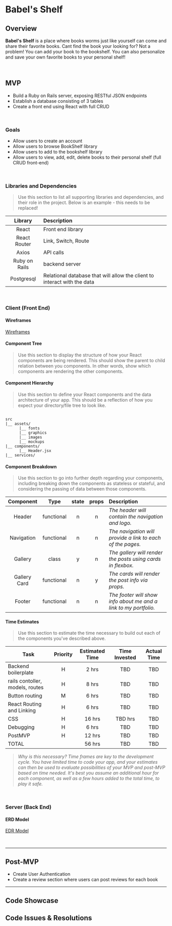 # Babel's Shelf

## Overview

**Babel's Shelf** is a place where books worms just like yourself can come and share their favorite books. Cant find the book your looking for? Not a problem! You can add your book to the bookshelf. You can also personalize and save your own favorite books to your personal shelf!

<br>

## MVP

- Build a Ruby on Rails server, exposing RESTful JSON endpoints
- Establish a database consisting of 3 tables
- Create a front end using React with full CRUD

<br>

### Goals

- Allow users to create an account
- Allow users to browse BookShelf library
- Allow users to add to the bookshelf library
- Allow users to view, add, edit, delete books to their personal shelf (full CRUD front-end)

<br>

### Libraries and Dependencies

> Use this section to list all supporting libraries and dependencies, and their role in the project. Below is an example - this needs to be replaced!

|     Library      | Description                                |
| :--------------: | :----------------------------------------- |
| React | Front end library |
| React Router | Link, Switch, Route |
| Axios | API calls |
| Ruby on Rails | backend server |
| Postgresql |  Relational database that will allow the client to interact with the data |

<br>

### Client (Front End)

#### Wireframes

[Wireframes](https://www.figma.com/file/btJzqzBdyOxVw8wPwbFwU4/Untitled?node-id=0%3A1)

#### Component Tree

> Use this section to display the structure of how your React components are being rendered. This should show the parent to child relation between you components. In other words, show which components are rendering the other components. 

#### Component Hierarchy

> Use this section to define your React components and the data architecture of your app. This should be a reflection of how you expect your directory/file tree to look like. 

``` structure

src
|__ assets/
      |__ fonts
      |__ graphics
      |__ images
      |__ mockups
|__ components/
      |__ Header.jsx
|__ services/

```

#### Component Breakdown

> Use this section to go into further depth regarding your components, including breaking down the components as stateless or stateful, and considering the passing of data between those components.

|  Component   |    Type    | state | props | Description                                                      |
| :----------: | :--------: | :---: | :---: | :--------------------------------------------------------------- |
|    Header    | functional |   n   |   n   | _The header will contain the navigation and logo._               |
|  Navigation  | functional |   n   |   n   | _The navigation will provide a link to each of the pages._       |
|   Gallery    |   class    |   y   |   n   | _The gallery will render the posts using cards in flexbox._      |
| Gallery Card | functional |   n   |   y   | _The cards will render the post info via props._                 |
|    Footer    | functional |   n   |   n   | _The footer will show info about me and a link to my portfolio._ |

#### Time Estimates

> Use this section to estimate the time necessary to build out each of the components you've described above.

| Task                | Priority | Estimated Time | Time Invested | Actual Time |
| ------------------- | :------: | :------------: | :-----------: | :---------: |
| Backend boilerplate |    H     |     2 hrs      |     TBD     |    TBD    |
| rails contoller, models, routes|    H     |     8 hrs      |     TBD     |    TBD    |
| Button routing |    M     |     6 hrs      |     TBD     |    TBD    |
| React Routing and Linking  |    H     |     6 hrs      |     TBD     |    TBD    |
| CSS |    H     |     16 hrs      |     TBD hrs     |     TBD     |
| Debugging |    H     |     6 hrs      |     TBD     |    TBD    |
| PostMVP |    H     |     12 hrs      |     TBD     |    TBD    |
| TOTAL               |          |     56 hrs      |     TBD     |     TBD     |

> _Why is this necessary? Time frames are key to the development cycle. You have limited time to code your app, and your estimates can then be used to evaluate possibilities of your MVP and post-MVP based on time needed. It's best you assume an additional hour for each component, as well as a few hours added to the total time, to play it safe._

<br>

### Server (Back End)

#### ERD Model

[EDR Model](https://drive.google.com/file/d/1ffZwNcYxEj2oHKqXz0lrqcGeVAtsyfnG/view?usp=sharing)

<br>

***

## Post-MVP

- Create User Authentication 
- Create a review section where users can post reviews for each book

***

## Code Showcase


## Code Issues & Resolutions


